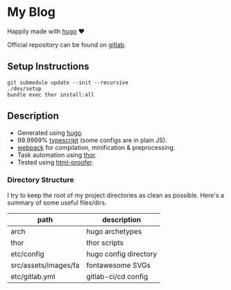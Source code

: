 # My Blog

Happily made with [hugo][hugo] :heart:

[hugo]: https://gohugo.io/

Official repository can be found on [gitlab](https://gitlab.com/mohkale/mohkale.gitlab.io).

## Setup Instructions
```
git submodule update --init --recursive
./dev/setup
bundle exec thor install:all
```

## Description
- Generated using [hugo][hugo].
- 99.9999% [typescript][tsc] (some configs are in plain JS).
- [webpack][webpack] for compilation, minification & preprocessing.
- Task automation using [thor][thor].
- Tested using [html-proofer][HTMLProofer].

[tsc]: https://www.typescriptlang.org/
[webpack]: https://webpack.js.org/
[thor]: https://github.com/erikhuda/thor
[HTMLProofer]: https://github.com/gjtorikian/html-proofer

### Directory Structure
I try to keep the root of my project directories as clean as possible.
Here's a summary of some useful files/dirs.

| path                 | description           |
|----------------------|-----------------------|
| arch                 | hugo archetypes       |
| thor                 | thor scripts          |
| etc/config           | hugo config directory |
| src/assets/images/fa | fontawesome SVGs      |
| etc/gitlab.yml       | gitlab-ci/cd config   |
